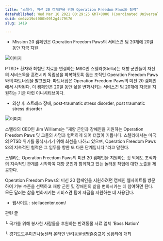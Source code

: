 ```yaml
---
title: "스텔라, 미션 20 캠페인을 위해 Operation Freedom Paws와 협력"
datePublished: Wed Mar 10 2021 00:29:25 GMT+0000 (Coordinated Universal Time)
cuid: cm6zz19ot000k09l2g4c79t76
slug: 1419

---
```



- Mission 20 캠페인은 Operation Freedom Paws의 서비스견 팀 20개에 20일 동안 자금 지원

![이미지](https://cdn.hashnode.com/res/hashnode/image/upload/v1739247463091/623e7b0d-0e7e-4f3b-a60d-42f473b78455.jpeg)

PTSD* 환자와 최첨단 치료를 연결하는 MSO인 스텔라(Stella)는 재향 군인들이 자신의 서비스독을 훈련시켜 독립성을 회복하도록 돕는 조직인 Operation Freedom Paws와의 파트너십을 발표했다. 파트너십은 Operation Freedom Paws의 미션 20 캠페인에서 시작된다. 이 캠페인은 20일 동안 삶을 변화시키는 서비스견 팀 20개에 자금을 지원하는 기금 마련 이니셔티브이다.

* 외상 후 스트레스 장애, post-traumatic stress disorder, post traumatic stress disorder

![이미지](https://cdn.hashnode.com/res/hashnode/image/upload/v1739247464998/fda03e9a-24e2-440e-8aa0-b443684bb40e.png)

스텔라의 CEO인 Jim Williams는 "재향 군인과 장애인을 지원하는 Operation Freedom Paws 및 그들의 사명과 협력하게 되어 더없이 기쁩니다. 스텔라에서는 미국의 PTSD 위기를 종식시키기 위해 최선을 다하고 있으며, Operation Freedom Paws와의 지속적인 협력은 그 임무를 향한 또 다른 단계입니다."라고 말한다.

스텔라는 Operation Freedom Paws의 미션 20 캠페인을 지원하는 것 외에도 조직과의 지속적인 관계를 시작하여 재향 군인과 함께하고 있는 놀라운 작업에 대한 노출을 제공한다.

Operation Freedom Paws의 미션 20 캠페인을 지원하려면 캠페인 웹사이트를 방문하여 기부 수준을 선택하고 재향 군인 및 장애인의 삶을 변화시키는 데 참여하면 된다. 모든 달러는 삶을 변화시키는 서비스견 팀에 자금을 지원하는 데 사용된다.

- 웹사이트 : stellacenter.com/

관련 글

└ 국가를 위해 봉사한 사람들을 후원하는 반려동물 사료 업체 'Boss Nation'

└ 경기도도우미견나눔센터 온라인 반려동물생명존중교육 성황리에 개최
